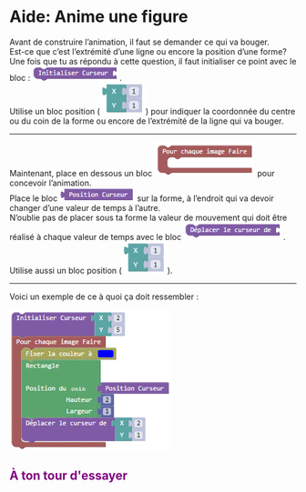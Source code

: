 # Aide: Anime une figure

Avant de construire l’animation, il faut se demander ce qui va bouger.  
Est-ce que c’est l’extrémité d’une ligne ou encore la position d’une forme?  
Une fois que tu as répondu à cette question, il faut initialiser ce point avec le bloc : ![Bloc Init Curseur][bloc_init_curseur].  
Utilise un bloc position (![Bloc XY][bloc_xy]) pour indiquer la coordonnée du centre ou du coin de la forme ou encore de l’extrémité de la ligne qui va bouger.

***

Maintenant, place en dessous un bloc ![Bloc Pour chaque image Faire][bloc_pour_image] pour concevoir l’animation.  
Place le bloc ![Bloc position curseur][bloc_pos_curseur] sur la forme, à l’endroit qui va devoir changer d’une valeur de temps à l’autre.  
N’oublie pas de placer sous ta forme la valeur de mouvement qui doit être réalisé à chaque valeur de temps avec le bloc ![Bloc déplacement curseur][bloc_dep_curseur].  
Utilise aussi un bloc position (![Bloc XY][bloc_xy]).

***

Voici un exemple de ce à quoi ça doit ressembler :

![Exemple animation][ex_p4]

## <span style="color: #800080">À ton tour d'essayer</span>

[bloc_init_curseur]: img/animation_init_curseur.png
[bloc_xy]: img/animation_XY.png
[bloc_pour_image]: img/animation_pour_image.png
[bloc_pos_curseur]: img/animation_pos_curseur.png
[bloc_dep_curseur]: img/animation_dep_curseur.png
[ex_p4]: img/animation_ex_1.png
